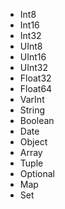 - Int8
- Int16
- Int32
- UInt8
- UInt16
- UInt32
- Float32
- Float64
- VarInt
- String
- Boolean
- Date
- Object
- Array
- Tuple
- Optional
- Map
- Set